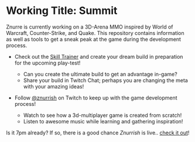 # Working Title: Summit

Znurre is currently working on a 3D-Arena MMO inspired by World of Warcraft,
Counter-Strike, and Quake. This repository contains information as well as tools
to get a sneak peak at the game during the development process.

- Check out the [Skill Trainer](https://znurre.github.io/summit-trainer) and
  create your dream build in preparation for the upcoming play-test!
    - Can you create the ultimate build to get an advantage in-game?
    - Share your build in Twitch Chat; perhaps you are changing the meta with
      your amazing ideas!

- Follow [@znurrish](https://twitch.tv/znurrish) on Twitch to keep up with the
  game development process!
    - Watch to see how a 3d-multiplayer game is created from scratch!
    - Listen to awesome music while learning and gathering inspiration!

Is it 7pm already? If so, there is a good chance _Znurrish_ is live..
[check it out](https://twitch.tv/znurrish)!
